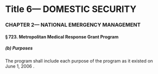 
# Title 6— DOMESTIC SECURITY
### CHAPTER 2— NATIONAL EMERGENCY MANAGEMENT
#### § 723. Metropolitan Medical Response Grant Program
##### (b) Purposes

The program shall include each purpose of the program as it existed on June 1, 2006 .
